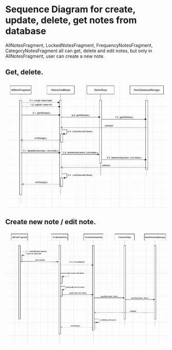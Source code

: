# Sequence Diagram for create, update, delete, get notes from database
AllNotesFragment, LockedNotesFragment, FrequencyNotesFragment, CategoryNotesFragment all can get, delete and edit notes, but only in AllNotesFragment, user can create a new note. 

## Get, delete. 

![seq_get_delete](./images/seq_get_delete.png)

## Create new note / edit note.

![seq_create_edit](./images/seq_create_edit.png)


